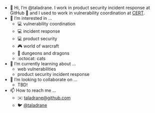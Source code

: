 - 👋 Hi, I’m @taladrane. I work in product security incident response at GitHub 👋 and I used to work in vulnerability coordination at [CERT](https://kb.cert.org/).
- 👀 I’m interested in ...
    - 💻 vulnerability coordination
    - 💻 incident response
    - 💻 product security
    - 🎮 world of warcraft
    - 🐉 dungeons and dragons
    - :octocat: cats
- 🌱 I’m currently learning about ...
    - web vulnerabilities
    - product security incident response
- 💞️ I’m looking to collaborate on ...
    - TBD!
- 📫 How to reach me ...
    - ✉️ taladrane@github.com
    - 🐦 [@taladrane](https://twitter.com/taladrane)

<!---
taladrane/taladrane is a ✨ special ✨ repository because its `README.md` (this file) appears on your GitHub profile.
You can click the Preview link to take a look at your changes.
--->
